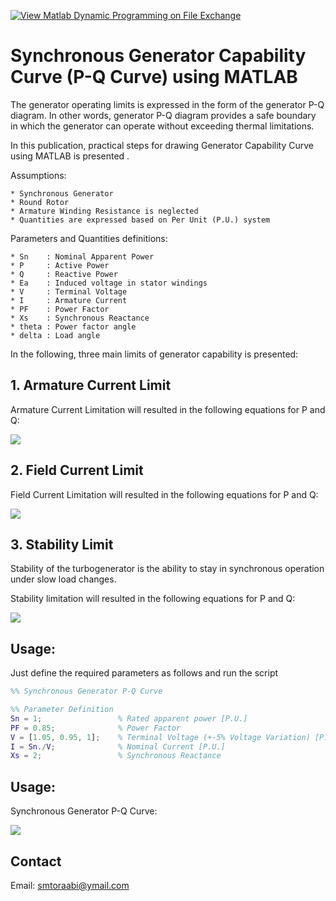 [![View Matlab Dynamic Programming on File Exchange](https://www.mathworks.com/matlabcentral/images/matlab-file-exchange.svg)](https://de.mathworks.com/matlabcentral/fileexchange/86573-matlab-dynamic-programming)

# Synchronous Generator Capability Curve (P-Q Curve) using MATLAB

The generator operating limits is expressed in the form of the generator P-Q diagram. In other words, generator P-Q diagram
provides a safe boundary in which the generator can operate without exceeding thermal limitations.

In this publication, practical steps for drawing Generator Capability Curve using MATLAB is presented  .

Assumptions:

	* Synchronous Generator
	* Round Rotor
	* Armature Winding Resistance is neglected
	* Quantities are expressed based on Per Unit (P.U.) system
	
Parameters and Quantities definitions:

	* Sn	: Nominal Apparent Power
	* P 	: Active Power
	* Q 	: Reactive Power
	* Ea	: Induced voltage in stator windings
	* V 	: Terminal Voltage
	* I 	: Armature Current
	* PF	: Power Factor
	* Xs	: Synchronous Reactance
	* theta	: Power factor angle
	* delta : Load angle

In the following, three main limits of generator capability is presented:

## 1. Armature Current Limit

Armature Current Limitation will resulted in the following equations for P and Q:
<p align="left">
  <img src="../master/Pic/Armature_Current_Limit.png" />
</p>

	
## 2. Field Current Limit 

Field Current Limitation will resulted in the following equations for P and Q:

<p align="left">
  <img src="../master/Pic/Field_Current_Limit.png" />
</p>


## 3. Stability Limit

Stability of the turbogenerator is the ability to
stay in synchronous operation under slow load changes.

Stability limitation will resulted in the following equations for P and Q:

<p align="left">
  <img src="../master/Pic/Stability_Limit.png" />
</p>

## Usage:

Just define the required parameters as follows and run the script

``` MATLAB
%% Synchronous Generator P-Q Curve

%% Parameter Definition
Sn = 1;                 % Rated apparent power [P.U.]
PF = 0.85;              % Power Factor 
V = [1.05, 0.95, 1];    % Terminal Voltage (+-5% Voltage Variation) [P.U.]
I = Sn./V;              % Nominal Current [P.U.]
Xs = 2;                 % Synchronous Reactance

```

## Usage:
Synchronous Generator P-Q Curve:

<p align="left">
  <img src="../master/Pic/P_Q_Curve_Capability_Curve.png" />
</p>


## Contact

Email: smtoraabi@ymail.com

